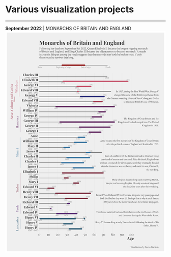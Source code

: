 # Various visualization projects

---

**September 2022** | MONARCHS OF BRITAIN AND ENGLAND
![2022sept](https://github.com/emmaSkarstein/visualization_projects/blob/master/British_monarchs/british_monarchs.png)
